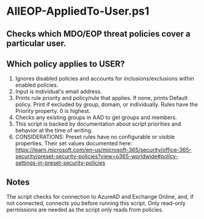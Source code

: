 # AllEOP-AppliedTo-User.ps1

## Checks which MDO/EOP threat policies cover a particular user.

## Which policy applies to USER?
1. Ignores disabled policies and accounts for inclusions/exclusions within enabled policies.
2. Input is individual's email address.
3. Prints rule priority and policy/rule that applies. If none, prints Default policy. Print if excluded by group, domain, or individually. Rules have the Priority property. 0 is highest.
4. Checks any existing groups in AAD to get groups and members.
5. This script is backed by documentation about script priorities and behavior at the time of writing.
6. CONSIDERATIONS: Preset rules have no configurable or visible properties. Their set values documented here:
       https://learn.microsoft.com/en-us/microsoft-365/security/office-365-security/preset-security-policies?view=o365-worldwide#policy-settings-in-preset-security-policies

## Notes
The script checks for connection to AzureAD and Exchange Online, and, if not connected, connects you before running this script.
Only read-only permissions are needed as the script only reads from policies.